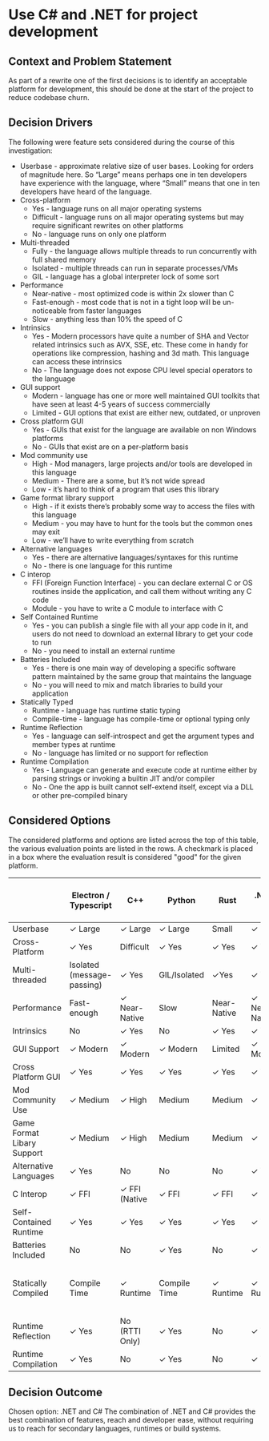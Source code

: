 ﻿# Use C# and .NET for project development

## Context and Problem Statement

As part of a rewrite one of the first decisions is to identify an acceptable platform for development,
this should be done at the start of the project to reduce codebase churn.


## Decision Drivers

The following were feature sets considered during the course of this investigation:

* Userbase - approximate relative size of user bases. Looking for orders of magnitude here. So “Large” means perhaps one in ten developers have experience with the language, where “Small” means that one in ten developers have heard of the language.
* Cross-platform 
  * Yes - language runs on all major operating systems 
  * Difficult - language runs on all major operating systems but may require significant rewrites on other platforms 
  * No - language runs on only one platform
* Multi-threaded 
  * Fully - the language allows multiple threads to run concurrently with full shared memory 
  * Isolated - multiple threads can run in separate processes/VMs 
  * GIL - language has a global interpreter lock of some sort
* Performance 
  * Near-native - most optimized code is within 2x slower than C 
  * Fast-enough - most code that is not in a tight loop will be un-noticeable from faster languages 
  * Slow - anything less than 10% the speed of C
* Intrinsics 
  * Yes - Modern processors have quite a number of SHA and Vector related intrinsics such as AVX, SSE, etc. These come in handy for operations like compression, hashing and 3d math. This language can access these intrinsics 
  * No - The language does not expose CPU level special operators to the language
* GUI support 
  * Modern - language has one or more well maintained GUI toolkits that have seen at least 4-5 years of success commercially 
  * Limited - GUI options that exist are either new, outdated, or unproven 
* Cross platform GUI 
  * Yes - GUIs that exist for the language are available on non Windows platforms 
  * No - GUIs that exist are on a per-platform basis
* Mod community use 
  * High - Mod managers, large projects and/or tools are developed in this language 
  * Medium - There are a some, but it’s not wide spread 
  * Low - it’s hard to think of a program that uses this library
* Game format library support 
  * High - if it exists there’s probably some way to access the files with this language 
  * Medium - you may have to hunt for the tools but the common ones may exit 
  * Low - we’ll have to write everything from scratch
* Alternative languages 
  * Yes - there are alternative languages/syntaxes for this runtime 
  * No - there is one language for this runtime
* C interop 
  * FFI (Foreign Function Interface) - you can declare external C or OS routines inside the application, and call them without writing any C code 
  * Module - you have to write a C module to interface with C
* Self Contained Runtime 
  * Yes - you can publish a single file with all your app code in it, and users do not need to download an external library to get your code to run 
  * No - you need to install an external runtime
* Batteries Included 
  * Yes - there is one main way of developing a specific software pattern maintained by the same group that maintains the language 
  * No - you will need to mix and match libraries to build your application
* Statically Typed 
  * Runtime - language has runtime static typing 
  * Compile-time - language has compile-time or optional typing only
* Runtime Reflection 
  * Yes - language can self-introspect and get the argument types and member types at runtime 
  * No - language has limited or no support for reflection
* Runtime Compilation 
  * Yes - Language can generate and execute code at runtime either by parsing strings or invoking a builtin JIT and/or compiler 
  * No - One the app is built cannot self-extend itself, except via a DLL or other pre-compiled binary

## Considered Options

The considered platforms and options are listed across the top of this table, the various evaluation points are listed in the rows. A checkmark is placed in a box where the evaluation result
is considered "good" for the given platform. 

|                            | Electron / Typescript      | C++           | Python       | Rust        | .NET / C#       | Ruby    | JVM / Java / Kotlin / etc.     | Go          |
|----------------------------|----------------------------|---------------|--------------|-------------|-----------------|---------|--------------------------------|-------------|
| Userbase                   | ✓ Large                    | ✓ Large       | ✓ Large      | Small       | ✓ Large         | Small   | ✓ Large                        | Small       |
| Cross-Platform             | ✓ Yes                      | Difficult     | ✓ Yes        | ✓ Yes       | ✓ Yes           | ✓ Yes   | ✓ Yes                          | ✓ Yes       |
| Multi-threaded             | Isolated (message-passing) | ✓ Yes         | GIL/Isolated | ✓Yes        | ✓ Yes           | GIL     | ✓ Yes                          | ✓ Yes       |
| Performance                | Fast-enough                | ✓ Near-Native | Slow         | Near-Native | ✓ Near-Native   | Slow    | Near-Native                    | Fast-Enough |
| Intrinsics                 | No                         | ✓ Yes         | No           | ✓ Yes       | ✓ Yes           | No      | No                             | Yes         | 
| GUI Support                | ✓ Modern                   | ✓ Modern      | ✓ Modern     | Limited     | ✓ Modern        | No      | ✓ Yes                          | No          |
| Cross Platform GUI         | ✓ Yes                      | ✓ Yes         | ✓ Yes        | ✓ Yes       | ✓ Yes           | No      | ✓ Yes                          | No          |
| Mod Community Use          | ✓ Medium                   | ✓ High        | Medium       | Medium      | ✓ High          | Small   | Small                          | Small       |
| Game Format Libary Support | ✓ Medium                   | ✓ High        | Medium       | Medium      | ✓ High          | Small   | Small                          | Small       |
| Alternative Languages      | ✓ Yes                      | No            | No           | No          | ✓ Yes           | No      | ✓ Yes                          | No          |
| C Interop                  | ✓ FFI                      | ✓ FFI (Native | ✓ FFI        | ✓ FFI       | ✓ FFI           | ✓ FFI   | ✓ FFI                          | ✓ FFI       |
| Self-Contained Runtime     | ✓ Yes                      | ✓ Yes         | ✓ Yes        | ✓ Yes       | ✓ Yes           | No      | ✓ Yes                          | ✓ Yes       | 
| Batteries Included         | No                         | No            | ✓ Yes        | No          | ✓ Yes           | No      | ✓ Yes                          | No          |
| Statically Compiled        | Compile Time               | ✓ Runtime     | Compile Time | ✓ Runtime   | ✓ Runtime       | No      | ✓ Runtime (minus type erasure) | ✓ Runtime   | 
| Runtime Reflection         | ✓ Yes                      | No (RTTI Only)| ✓ Yes        | No          | ✓ Yes           | ✓ Yes   | ✓ Yes                          | No          |
| Runtime Compilation        | ✓ Yes                      | No            | ✓ Yes        | No          | ✓ Yes           | ✓ Yes   | ✓ Yes                          | No          |

## Decision Outcome

Chosen option: .NET and C#
The combination of .NET and C# provides the best combination of features, reach and developer ease, without 
requiring us to reach for secondary languages, runtimes or build systems. 

